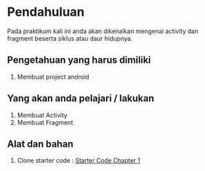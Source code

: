 # Pendahuluan
Pada praktikum kali ini anda akan dikenalkan mengenai activity dan fragment beserta siklus atau daur hidupnya.

## Pengetahuan yang harus dimiliki
1. Membuat project android

## Yang akan anda pelajari / lakukan
1. Membuat Activity
2. Membuat Fragment

## Alat dan bahan
1. Clone starter code : [Starter Code Chapter 1](https://github.com/polinema-mobile/dtschapter01-starter)